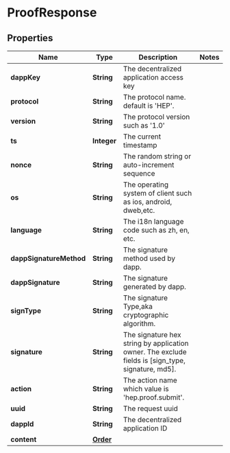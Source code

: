 
# ProofResponse

## Properties
Name | Type | Description | Notes
------------ | ------------- | ------------- | -------------
**dappKey** | **String** | The decentralized application access key | 
**protocol** | **String** | The protocol name. default is &#39;HEP&#39;. | 
**version** | **String** | The protocol version such as &#39;1.0&#39; | 
**ts** | **Integer** | The current timestamp | 
**nonce** | **String** | The random string or auto-increment sequence | 
**os** | **String** | The operating system of client such as ios, android, dweb,etc. | 
**language** | **String** | The i18n language code such as zh, en, etc. | 
**dappSignatureMethod** | **String** | The signature method used by dapp. | 
**dappSignature** | **String** | The signature generated by dapp. | 
**signType** | **String** | The signature Type,aka cryptographic algorithm. | 
**signature** | **String** | The signature hex string by application owner. The exclude fields is [sign_type, signature, md5]. | 
**action** | **String** | The action name which value is &#39;hep.proof.submit&#39;. | 
**uuid** | **String** | The request uuid | 
**dappId** | **String** | The decentralized application ID | 
**content** | [**Order**](Order.md) |  | 



